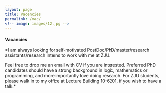 ```yaml
---
layout: page
title: Vacencies
permalink: /vac/
<!-- image: images/12.jpg -->
---
```




#### Vacancies

<!-- <font color="#dd0000"> -->
*I am always looking for self-motivated PostDoc/PhD/master/research assistants/research interns to work with me at ZJU. 
<!-- </font> -->
Feel free to drop me an email with CV if you are interested. Preferred PhD candidates should have a strong background in logic, mathematics or programming, and more importantly love doing research. For ZJU students, please walk in to my office at Lecture Building 10-6201, if you wish to have a talk.*



<!-- Currently, *<font color="#dd0000">I am hiring multiple research assistants to work with the team on AI testing, verification and repair, especially for large language models (LLMs) or LLM-based systems.</font>
The salary is attractive and selected candidates will be recommended for a master or PhD program (either in ZJU or collaborative labs overseas).* Please email me with CV asap if you are interested. -->

